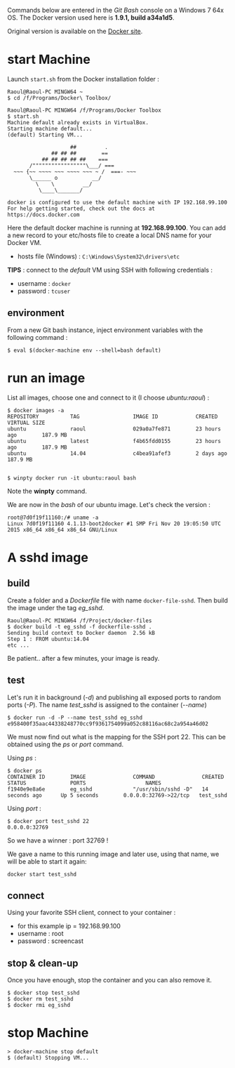 
Commands below are entered in the *Git Bash* console on a Windows 7 64x OS. The Docker version used here is **1.9.1, build a34a1d5**.

Original version is available on the [Docker site](https://docs.docker.com/engine/examples/running_ssh_service/).

# start Machine

Launch `start.sh` from the Docker installation folder :

	Raoul@Raoul-PC MINGW64 ~
	$ cd /f/Programs/Docker\ Toolbox/
	
	Raoul@Raoul-PC MINGW64 /f/Programs/Docker Toolbox
	$ start.sh
	Machine default already exists in VirtualBox.
	Starting machine default...
	(default) Starting VM...

                        ##         .
                  ## ## ##        ==
               ## ## ## ## ##    ===
           /"""""""""""""""""\___/ ===
      ~~~ {~~ ~~~~ ~~~ ~~~~ ~~~ ~ /  ===- ~~~
           \______ o           __/
             \    \         __/
              \____\_______/

	docker is configured to use the default machine with IP 192.168.99.100
	For help getting started, check out the docs at https://docs.docker.com


Here the default docker machine is running at **192.168.99.100**. You can add a new record to your etc/hosts file
to create a local DNS name for your Docker VM.

- hosts file (Windows) : `C:\Windows\System32\drivers\etc`
	

**TIPS** : connect to the *default* VM using SSH with following credentials :


- username : `docker`
- password : `tcuser`

## environment

From a new Git bash instance, inject environment variables with the following command : 

	$ eval $(docker-machine env --shell=bash default)



# run an image

List all images, choose one and connect to it (I choose *ubuntu:raoul*) : 

	$ docker images -a
	REPOSITORY          TAG                 IMAGE ID            CREATED             VIRTUAL SIZE
	ubuntu              raoul               029a0a7fe871        23 hours ago        187.9 MB
	ubuntu              latest              f4b65fdd0155        23 hours ago        187.9 MB
	ubuntu              14.04               c4bea91afef3        2 days ago          187.9 MB

	
	$ winpty docker run -it ubuntu:raoul bash
	
Note the **winpty** command.

We are now in the *bash* of our ubuntu image. Let's check the version : 

	root@7d0f19f11160:/# uname -a
	Linux 7d0f19f11160 4.1.13-boot2docker #1 SMP Fri Nov 20 19:05:50 UTC 2015 x86_64 x86_64 x86_64 GNU/Linux


# A sshd image

## build 
Create a folder and a *Dockerfile* file with name `docker-file-sshd`. Then build the image under the tag *eg_sshd*.


	Raoul@Raoul-PC MINGW64 /f/Project/docker-files
	$ docker build -t eg_sshd -f dockerfile-sshd .
	Sending build context to Docker daemon  2.56 kB
	Step 1 : FROM ubuntu:14.04
	etc ...

Be patient.. after a few minutes, your image is ready.
 
## test

Let's run it in background (*-d*) and publishing all exposed ports to random ports (*-P*). The name *test_sshd* is assigned
 to the container (*--name*)

	$ docker run -d -P --name test_sshd eg_sshd
	e958400f35aac44338248770cc9f9361754099a052c88116ac68c2a954a46d02

We must now find out what is the mapping for the SSH port 22. This can be obtained using the *ps* or *port* command. 

Using *ps* : 

	$ docker ps
	CONTAINER ID        IMAGE               COMMAND               CREATED             STATUS              PORTS                   NAMES
	f1940e9e8a6e        eg_sshd             "/usr/sbin/sshd -D"   14 seconds ago      Up 5 seconds        0.0.0.0:32769->22/tcp   test_sshd

Using *port* : 

	$ docker port test_sshd 22
	0.0.0.0:32769

So we have a winner : port 32769 !

We gave a name to this running image and later use, using that name, we will be able to start it again:

	docker start test_sshd
	
	
## connect

Using your favorite SSH client, connect to your container :

- for this example ip = 192.168.99.100
- username : root
- password : screencast

## stop & clean-up

Once you have enough, stop the container and you can also remove it.

	$ docker stop test_sshd
	$ docker rm test_sshd
	$ docker rmi eg_sshd
	
# stop Machine
	
	> docker-machine stop default
	$ (default) Stopping VM...
	
	
